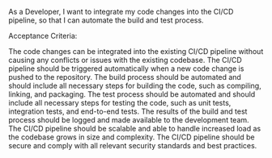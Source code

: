 As a Developer, I want to integrate my code changes into the CI/CD pipeline, so that I can automate the build and test process.

Acceptance Criteria:

The code changes can be integrated into the existing CI/CD pipeline without causing any conflicts or issues with the existing codebase.
The CI/CD pipeline should be triggered automatically when a new code change is pushed to the repository.
The build process should be automated and should include all necessary steps for building the code, such as compiling, linking, and packaging.
The test process should be automated and should include all necessary steps for testing the code, such as unit tests, integration tests, and end-to-end tests.
The results of the build and test process should be logged and made available to the development team.
The CI/CD pipeline should be scalable and able to handle increased load as the codebase grows in size and complexity.
The CI/CD pipeline should be secure and comply with all relevant security standards and best practices.
